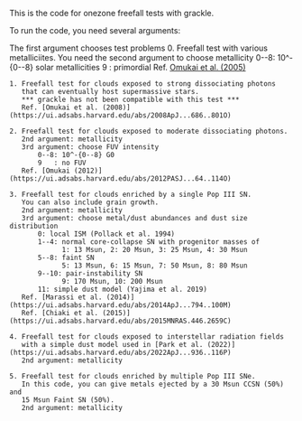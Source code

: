 This is the code for onezone freefall tests with grackle.

To run the code, you need several arguments:

The first argument chooses test problems
    0. Freefall test with various metalliciites.
       You need the second argument to choose metallicity
           0--8: 10^-{0--8} solar metallicities
           9   : primordial
       Ref. [Omukai et al. (2005)](https://ui.adsabs.harvard.edu/abs/2005ApJ...626..627O) 

    1. Freefall test for clouds exposed to strong dissociating photons
       that can eventually host supermassive stars.
       *** grackle has not been compatible with this test ***
       Ref. [Omukai et al. (2008)](https://ui.adsabs.harvard.edu/abs/2008ApJ...686..801O)

    2. Freefall test for clouds exposed to moderate dissociating photons.
       2nd argument: metallicity
       3rd argument: choose FUV intensity
           0--8: 10^-{0--8} G0
           9   : no FUV
       Ref. [Omukai (2012)](https://ui.adsabs.harvard.edu/abs/2012PASJ...64..114O)

    3. Freefall test for clouds enriched by a single Pop III SN.
       You can also include grain growth.
       2nd argument: metallicity
       3rd argument: choose metal/dust abundances and dust size distribution
           0: local ISM (Pollack et al. 1994)
           1--4: normal core-collapse SN with progenitor masses of
                 1: 13 Msun, 2: 20 Msun, 3: 25 Msun, 4: 30 Msun
           5--8: faint SN 
                 5: 13 Msun, 6: 15 Msun, 7: 50 Msun, 8: 80 Msun
           9--10: pair-instability SN
                 9: 170 Msun, 10: 200 Msun
           11: simple dust model (Yajima et al. 2019)
       Ref. [Marassi et al. (2014)](https://ui.adsabs.harvard.edu/abs/2014ApJ...794..100M)
       Ref. [Chiaki et al. (2015)](https://ui.adsabs.harvard.edu/abs/2015MNRAS.446.2659C)

    4. Freefall test for clouds exposed to interstellar radiation fields
       with a simple dust model used in [Park et al. (2022)](https://ui.adsabs.harvard.edu/abs/2022ApJ...936..116P)
       2nd argument: metallicity

    5. Freefall test for clouds enriched by multiple Pop III SNe.
       In this code, you can give metals ejected by a 30 Msun CCSN (50%) and
       15 Msun Faint SN (50%).
       2nd argument: metallicity
